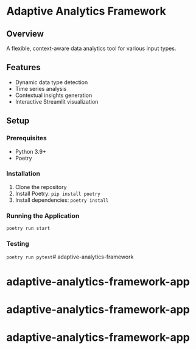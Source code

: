 # Adaptive Analytics Framework

## Overview
A flexible, context-aware data analytics tool for various input types.

## Features
- Dynamic data type detection
- Time series analysis
- Contextual insights generation
- Interactive Streamlit visualization

## Setup
    
### Prerequisites
- Python 3.9+
- Poetry

### Installation
1. Clone the repository
2. Install Poetry: `pip install poetry`
3. Install dependencies: `poetry install`

### Running the Application
`poetry run start`

### Testing
`poetry run pytest`# adaptive-analytics-framework
# adaptive-analytics-framework-app
# adaptive-analytics-framework-app
# adaptive-analytics-framework-app
